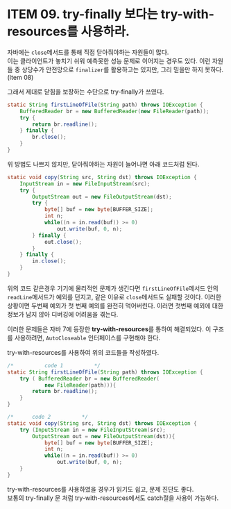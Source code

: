 # ITEM 09. **try-finally 보다는 try-with-resources를 사용하라.**

자바에는 `close`메서드를 통해 직접 닫아줘야하는 자원들이 많다.  
이는 클라이언트가 놓치기 쉬워 예측못한 성능 문제로 이어지는 경우도 있다. 이런 자원들 중 상당수가 안전망으로 `finalizer`를 활용하고는 있지만, 그리 믿을만 하지 못하다.(Item 08)  

그래서 제대로 닫힘을 보장하는 수단으로 try-finally가 쓰였다.
```java
static String firstLineOfFile(String path) throws IOException {
    BufferedReader br = new BufferedReader(new FileReader(path));
    try {
        return br.readline();
    } finally {
        br.close();
    }
}
```
위 방법도 나쁘지 않지만, 닫아줘야하는 자원이 늘어나면 아래 코드처럼 된다.
```java
static void copy(String src, String dst) throws IOException {
    InputStream in = new FileInputStream(src);
    try {
        OutputStream out = new FileOutputStream(dst);
        try {
            byte[] buf = new byte[BUFFER_SIZE];
            int n;
            while((n = in.read(buf)) >= 0)
                out.write(buf, 0, n);
        } finally {
            out.close();
        }
    } finally {
        in.close();
    }
}
```

위의 코드 같은경우 기기에 물리적인 문제가 생긴다면 `firstLineOfFile`메서드 안의 `readLine`메서드가 예외를 던지고, 같은 이유로 `close`메서드도 실패할 것이다. 이러한 상황이면 두번째 예외가 첫 번째 예외를 완전히 먹어버린다. 이러면 첫번째 예외에 대한 정보가 남지 않아 디버깅에 어려움을 겪는다.

이러한 문제들은 자바 7에 등장한 **try-with-resources**를 통하여 해결되었다. 이 구조를 사용하려면, `AutoCloseable` 인터페이스를 구현해야 한다. 

try-with-resources를 사용하여 위의 코드들을 작성하였다.

```java
/*          code 1          */
static String firstLineOfFile(String path) throws IOException {
    try ( BufferedReader br = new BufferedReader(
            new FileReader(path))){
        return br.readline();
    }
}

/*      code 2          */
static void copy(String src, String dst) throws IOException {
    try (InputStream in = new FileInputStream(src);
        OutputStream out = new FileOutputStream(dst)){
            byte[] buf = new byte[BUFFER_SIZE];
            int n;
            while((n = in.read(buf)) >= 0)
                out.write(buf, 0, n);
    }
}
```

try-with-resources를 사용하였을 경우가 읽기도 쉽고, 문제 진단도 좋다.  
보통의 try-finally 문 처럼 try-with-resources에서도 catch절을 사용이 가능하다.